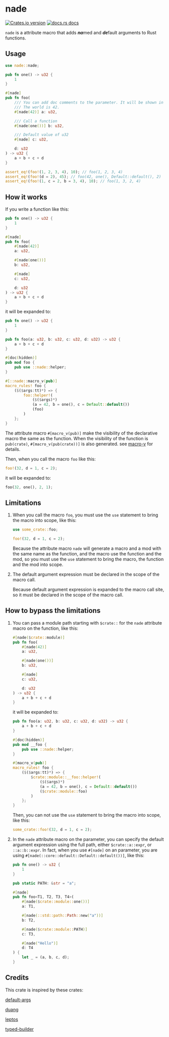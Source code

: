 # nade

[![Crates.io version](https://img.shields.io/crates/v/nade.svg?style=flat-square)](https://crates.io/crates/nade)
[![docs.rs docs](https://img.shields.io/badge/docs-latest-blue.svg?style=flat-square)](https://docs.rs/nade)

`nade` is a attribute macro that adds ***na***med and ***de***fault arguments to Rust functions.

## Usage

```rust
use nade::nade;

pub fn one() -> u32 {
    1
}

#[nade]
pub fn foo(
    /// You can add doc comments to the parameter. It will be shown in the doc of the macro.
    /// The world is 42.
    #[nade(42)] a: u32,

    /// Call a function
    #[nade(one())] b: u32,

    /// Default value of u32
    #[nade] c: u32,

    d: u32
) -> u32 {
    a + b + c + d
}

assert_eq!(foo!(1, 2, 3, 4), 10); // foo(1, 2, 3, 4)
assert_eq!(foo!(d = 2), 45); // foo(42, one(), Default::default(), 2)
assert_eq!(foo!(1, c = 2, b = 3, 4), 10); // foo(1, 3, 2, 4)
```

## How it works

If you write a function like this:

```rust
pub fn one() -> u32 {
    1
}

#[nade]
pub fn foo(
    #[nade(42)]
    a: u32,

    #[nade(one())]
    b: u32,

    #[nade]
    c: u32,

    d: u32
) -> u32 {
    a + b + c + d
}
```

it will be expanded to:

```rust
pub fn one() -> u32 {
    1
}

pub fn foo(a: u32, b: u32, c: u32, d: u32) -> u32 {
    a + b + c + d
}

#[doc(hidden)]
pub mod foo {
    pub use ::nade::helper;
}

#[::nade::macro_v(pub)]
macro_rules! foo {
    ($($args:tt)*) => {
        foo::helper!(
            ($($args)*)
            (a = 42, b = one(), c = Default::default())
            (foo)
        )
    };
}
```

The attribute macro `#[macro_v(pub)]` make the visibility of the declarative macro the same as the function. When the visibility of the function is `pub(crate)`, `#[macro_v(pub(crate))]` is also generated. see [macro-v](https://github.com/ZihanType/macro-v) for details.

Then, when you call the macro `foo` like this:

```rust
foo!(32, d = 1, c = 2);
```

it will be expanded to:

```rust
foo(32, one(), 2, 1);
```

## Limitations

1. When you call the macro `foo`, you must use the `use` statement to bring the macro into scope, like this:

    ```rust
    use some_crate::foo;

    foo!(32, d = 1, c = 2);
    ```

    Because the attribute macro `nade` will generate a macro and a mod with the same name as the function, and the macro use the function and the mod, so you must use the `use` statement to bring the macro, the function and the mod into scope.

2. The default argument expression must be declared in the scope of the macro call.

    Because default argument expression is expanded to the macro call site, so it must be declared in the scope of the macro call.

## How to bypass the limitations

1. You can pass a module path starting with `$crate::` for the `nade` attribute macro on the function, like this:

    ```rust
    #[nade($crate::module)]
    pub fn foo(
        #[nade(42)]
        a: u32,

        #[nade(one())]
        b: u32,

        #[nade]
        c: u32,

        d: u32
    ) -> u32 {
        a + b + c + d
    }
    ```

    it will be expanded to:

    ```rust
    pub fn foo(a: u32, b: u32, c: u32, d: u32) -> u32 {
        a + b + c + d
    }

    #[doc(hidden)]
    pub mod __foo {
        pub use ::nade::helper;
    }

    #[macro_v(pub)]
    macro_rules! foo {
        ($($args:tt)*) => {
            $crate::module::__foo::helper!(
                ($($args)*)
                (a = 42, b = one(), c = Default::default())
                ($crate::module::foo)
            )
        };
    }
    ```

    Then, you can not use the `use` statement to bring the macro into scope, like this:

    ```rust
    some_crate::foo!(32, d = 1, c = 2);
    ```

2. In the `nade` attribute macro on the parameter, you can specify the default argument expression using the full path, either `$crate::a::expr`, or `::a::b::expr`. In fact, when you use `#[nade]` on an parameter, you are using `#[nade(::core::default::Default::default())]`, like this:

    ```rust
    pub fn one() -> u32 {
        1
    }

    pub static PATH: &str = "a";

    #[nade]
    pub fn foo<T1, T2, T3, T4>(
        #[nade($crate::module::one())]
        a: T1,

        #[nade(::std::path::Path::new("a"))]
        b: T2,

        #[nade($crate::module::PATH)]
        c: T3,

        #[nade("Hello")]
        d: T4
    ) {
        let _ = (a, b, c, d);
    }
    ```

## Credits

This crate is inspired by these crates:

[default-args](https://github.com/buttercrab/default-args.rs)

[duang](https://github.com/xiaoniu-578fa6bff964d005/duang)

[leptos](https://github.com/gbj/leptos)

[typed-builder](https://github.com/idanarye/rust-typed-builder)
